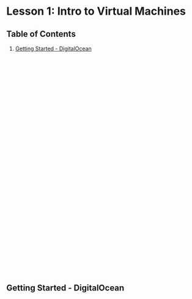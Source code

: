 # Lesson 1: Intro to Virtual Machines

## Table of Contents

1. [Getting Started - DigitalOcean](##getting-started-digitalocean)

<br><br><br><br><br><br><br><br><br><br><br><br><br><br><br><br><br><br><br><br><br><br><br><br><br><br><br><br><br><br><br><br><br>

## Getting Started - DigitalOcean

